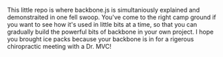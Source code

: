 This little repo is where backbone.js is simultaniously explained and demonstraited in one fell swoop.  You've come to the right camp ground if you want to see how it's used in little bits at a time, so that you can gradually build the powerful bits of backbone in your own project.  I hope you brought ice packs because your backbone is in for a rigerous chiropractic meeting with a Dr. MVC!

